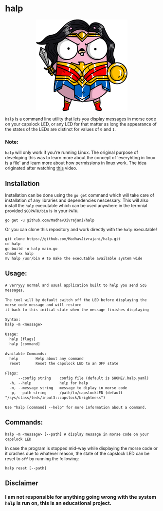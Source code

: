 # halp

<p align="center">
    <img src="https://raw.githubusercontent.com/ashleymcnamara/gophers/master/WonderWomanGopher.png" width="300" height="300">
</p>

`halp` is a command line utility that lets you display messages in morse code on your capslock LED, or any LED for that matter as long the appearance of the states of the LEDs are distinct for values of `0` and `1`. 

### Note:
`halp` will only work if you're running Linux. The original purpose of developing this was to learn more about the concept of 'everyhting in linux is a file' and learn more about how permissions in linux work. The idea originated after watching [this](https://www.youtube.com/watch?v=Z56Jmr9Z34Q&feature=emb_title) video.

## Installation
Installation can be done using the `go get` command which will take care of installation of any libraries and dependencies nescessary. This will also install the `halp` executable which can be used anywhere in the termnial provided `$GOPATH/bin` is in your `PATH`.

```
go get -u github.com/MadhavJivrajani/halp
```

Or you can clone this repository and work directly with the `halp` executable!
```
git clone https://github.com/MadhavJivrajani/halp.git
cd halp
go build -o halp main.go
chmod +x halp
mv halp /usr/bin # to make the executable available system wide
```

## Usage:
```
A verryyy normal and usual application built to help you send SoS messages.

The tool will by default switch off the LED before displaying the morse code message and will restore
it back to this initial state when the message finishes displaying

Syntax:
halp -m <message>

Usage:
  halp [flags]
  halp [command]

Available Commands:
  help        Help about any command
  reset       Reset the capslock LED to an OFF state

Flags:
      --config string    config file (default is $HOME/.halp.yaml)
  -h, --help             help for halp
  -m, --message string   message to diplay in morse code
  -p, --path string      /path/to/capslockLED (default "/sys/class/leds/input3::capslock/brightness")

Use "halp [command] --help" for more information about a command.
```

## Commands:
```
halp -m <message> [--path] # display message in morse code on your capslock LED
```

In case the program is stopped mid-way while displaying the morse code or it crashes due to whatever reason, the state of the capslock LED can be reset to `off` by running the following:
```
halp reset [--path]
```

## Disclaimer

### I am not responsible for anything going wrong with the system `halp` is run on, this is an educational project.